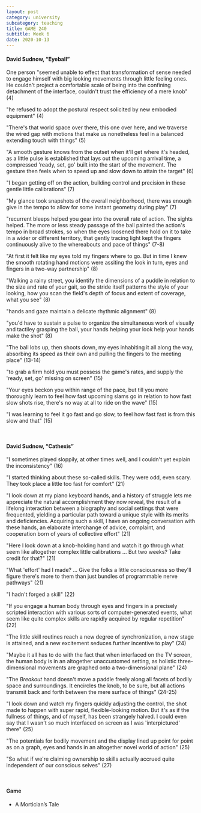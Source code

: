 ```yaml
---
layout: post
category: university
subcategory: teaching
title: GAME 240
subtitle: Week 6
date: 2020-10-13
---
```


#### David Sudnow, “Eyeball”

One person "seemed unable to effect that transformation of sense needed to engage himself with big looking movements through little feeling ones. He couldn't project a comfortable scale of being into the confining detachment of the interface, couldn't trust the efficiency of a mere knob" (4)

"he refused to adopt the postural respect solicited by new embodied equipment" (4)

"There's that world space over there, this one over here, and we traverse the wired gap with motions that make us nonetheless feel in a balanced extending touch with things" (5)

"A smooth gesture knows from the outset when it'll get where it's headed, as a little pulse is established that lays out the upcoming arrival time, a compressed 'ready, set, go' built into the start of the movement. The gesture then feels when to speed up and slow down to attain the target" (6)

"I began getting off on the action, building control and precision in these gentle little calibrations" (7)

"My glance took snapshots of the overall neighborhood, there was enough give in the tempo to allow for some instant geometry during play" (7)

"recurrent bleeps helped you gear into the overall rate of action. The sights helped. The more or less steady passage of the ball painted the action's tempo in broad strokes, so when the eyes loosened there hold on it to take in a wider or different territory, that gently tracing light kept the fingers continuously alive to the whereabouts and pace of things" (7-8)

"At first it felt like my eyes told my fingers where to go. But in time I knew the smooth rotating hand motions were assiting the look in turn, eyes and fingers in a two-way partnership" (8)

"Walking a rainy street, you identify the dimensions of a puddle in relation to the size and rate of your gait, so the stride itself patterns the style of your looking, how you scan the field's depth of focus and extent of coverage, what you see" (8)

"hands and gaze maintain a delicate rhythmic alignment" (8)

"you'd have to sustain a pulse to organize the simultaneous work of visually and tactiley grasping the ball, your hands helping your look help your hands make the shot" (8)

"The ball lobs up, then shoots down, my eyes inhabiting it all along the way, absorbing its speed as their own and pulling the fingers to the meeting place" (13-14)

"to grab a firm hold you must possess the game's rates, and supply the 'ready, set, go' missing on screen" (15)

"Your eyes beckon you within range of the pace, but till you more thoroughly learn to feel how fast upcoming slams go in relation to how fast slow shots rise, there's no way at all to ride on the wave" (15)

"I was learning to feel it go fast and go slow, to feel how fast fast is from this slow and that" (15)

<br>

#### David Sudnow, “Cathexis”

"I sometimes played sloppily, at other times well, and I couldn't yet explain the inconsistency" (16)

"I started thinking about these so-called skills. They were odd, even scary. They took place a little too fast for comfort" (21)

"I look down at my piano keyboard hands, and a history of struggle lets me appreciate the natural accomplishment they now reveal, the result of a lifelong interaction between a biography and social settings that were frequented, yielding a particular path toward a unique style with its merits and deficiencies. Acquiring such a skill, I have an ongoing conversation with these hands, an elaborate interchange of advice, complaint, and cooperation born of years of collective effort" (21)

"Here I look down at a knob-holding hand and watch it go through what seem like altogether complex little calibrations ... But two weeks? Take credit for that?" (21)

"What 'effort' had I made? ... Give the folks a little consciousness so they'll figure there's more to them than just bundles of programmable nerve pathways" (21)

"I hadn't forged a skill" (22)

"If you engage a human body through eyes and fingers in a precisely scripted interaction with various sorts of computer-generated events, what seem like quite complex skills are rapidly acquired by regular repetition" (22)

"The little skill routines reach a new degree of synchronization, a new stage is attained, and a new excitement seduces further incentive to play" (24)

"Maybe it all has to do with the fact that when interfaced on the TV screen, the human body is in an altogether unaccustomed setting, as holistic three-dimensional movements are graphed onto a two-dimensional plane" (24)

"The *Breakout* hand doesn't move a paddle freely along all facets of bodily space and surroundings. It encircles the knob, to be sure, but all actions transmit back and forth between the mere surface of things" (24-25)

"I look down and watch my fingers quickly adjusting the control, the shot made to happen with super rapid, flexible-looking motion. But it's as if the fullness of things, and of myself, has been strangely halved. I could even say that I wasn't so much interfaced on screen as I was 'interpictured' there" (25)

"The potentials for bodily movement and the display lined up point for point as on a graph, eyes and hands in an altogether novel world of action" (25)

"So what if we're claiming ownership to skills actually accrued quite independent of our conscious selves" (27)

<br>

#### Game

* A Mortician’s Tale
